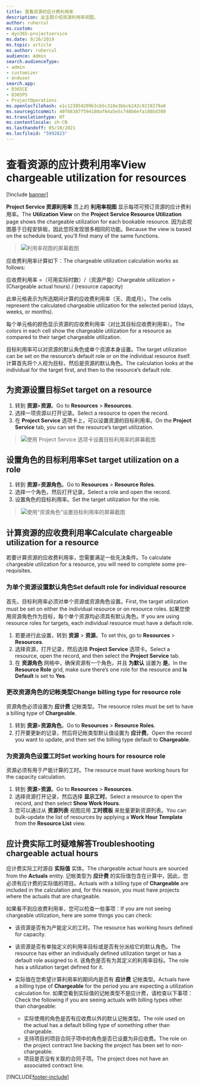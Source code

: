 ```yaml
---
title: 查看资源的应计费利用率
description: 此主题介绍资源利用率视图。
author: ruhercul
ms.custom:
- dyn365-projectservice
ms.date: 9/26/2019
ms.topic: article
ms.author: ruhercul
audience: Admin
search.audienceType:
- admin
- customizer
- enduser
search.app:
- D365CE
- D365PS
- ProjectOperations
ms.openlocfilehash: e1c123854209b3cb5c310e3bbcb242c9219279a8
ms.sourcegitcommit: 40f68387f594180af64a5e5c748b6efa188bd300
ms.translationtype: HT
ms.contentlocale: zh-CN
ms.lasthandoff: 05/10/2021
ms.locfileid: "5992823"
---
```

# <a name="view-chargeable-utilization-for-resources"></a><span data-ttu-id="2a8df-103">查看资源的应计费利用率</span><span class="sxs-lookup"><span data-stu-id="2a8df-103">View chargeable utilization for resources</span></span>

[!include [banner](../includes/psa-now-project-operations.md)]
 
<span data-ttu-id="2a8df-104">**Project Service 资源利用率** 页上的 **利用率视图** 显示每项可预订资源的应计费利用率。</span><span class="sxs-lookup"><span data-stu-id="2a8df-104">The **Utilization View** on the **Project Service Resource Utilization** page shows the chargeable utilization for each bookable resource.</span></span> <span data-ttu-id="2a8df-105">因为此视图基于日程安排板，因此您将发现很多相同的功能。</span><span class="sxs-lookup"><span data-stu-id="2a8df-105">Because the view is based on the schedule board, you’ll find many of the same functions.</span></span>

> ![利用率视图的屏幕截图](media/FAQ-utilization-1.png)
 

<span data-ttu-id="2a8df-107">应收费利用率计算如下：</span><span class="sxs-lookup"><span data-stu-id="2a8df-107">The chargeable utilization calculation works as follows:</span></span>

   <span data-ttu-id="2a8df-108">应收费利用率 =（可用实际时数）/（资源产能）</span><span class="sxs-lookup"><span data-stu-id="2a8df-108">Chargeable utilization = (Chargeable actual hours) / (resource capacity)</span></span>

<span data-ttu-id="2a8df-109">此单元格表示为所选期间计算的应收费利用率（天、周或月）。</span><span class="sxs-lookup"><span data-stu-id="2a8df-109">The cells represent the calculated chargeable utilization for the selected period (days, weeks, or months).</span></span>

<span data-ttu-id="2a8df-110">每个单元格的颜色显示资源的应收费利用率（对比其目标应收费利用率）。</span><span class="sxs-lookup"><span data-stu-id="2a8df-110">The colors in each cell show the chargeable utilization for a resource as compared to their target chargeable utilization.</span></span> 

<span data-ttu-id="2a8df-111">目标利用率可以对资源的默认角色或单个资源本身设置。</span><span class="sxs-lookup"><span data-stu-id="2a8df-111">The target utilization can be set on the resource’s default role or on the individual resource itself.</span></span> <span data-ttu-id="2a8df-112">计算首先将个人视为目标，然后是资源的默认角色。</span><span class="sxs-lookup"><span data-stu-id="2a8df-112">The calculation looks at the individual for the target first, and then to the resource’s default role.</span></span>

## <a name="set-target-on-a-resource"></a><span data-ttu-id="2a8df-113">为资源设置目标</span><span class="sxs-lookup"><span data-stu-id="2a8df-113">Set target on a resource</span></span>

1. <span data-ttu-id="2a8df-114">转到 **资源**\>**资源**。</span><span class="sxs-lookup"><span data-stu-id="2a8df-114">Go to **Resources** \> **Resources**.</span></span> 
2. <span data-ttu-id="2a8df-115">选择一项资源以打开记录。</span><span class="sxs-lookup"><span data-stu-id="2a8df-115">Select a resource to open the record.</span></span> 
3. <span data-ttu-id="2a8df-116">在 **Project Service** 选项卡上，可以设置资源的目标利用率。</span><span class="sxs-lookup"><span data-stu-id="2a8df-116">On the **Project Service** tab, you can set the resource’s target utilization.</span></span>

> ![使用 Project Service 选项卡设置目标利用率的屏幕截图](media/FAQ-utilization-2.png)
 
## <a name="set-target-utilization-on-a-role"></a><span data-ttu-id="2a8df-118">设置角色的目标利用率</span><span class="sxs-lookup"><span data-stu-id="2a8df-118">Set target utilization on a role</span></span>

1. <span data-ttu-id="2a8df-119">转到 **资源**\>**资源角色**。</span><span class="sxs-lookup"><span data-stu-id="2a8df-119">Go to **Resources** \> **Resource Roles**.</span></span> 
2. <span data-ttu-id="2a8df-120">选择一个角色，然后打开记录。</span><span class="sxs-lookup"><span data-stu-id="2a8df-120">Select a role and open the record.</span></span> 
3. <span data-ttu-id="2a8df-121">设置角色的目标利用率。</span><span class="sxs-lookup"><span data-stu-id="2a8df-121">Set the target utilization for the role.</span></span>

> ![使用“资源角色”设置目标利用率的屏幕截图](media/FAQ-utilization-3.png)
 
## <a name="calculate-chargeable-utilization-for-a-resource"></a><span data-ttu-id="2a8df-123">计算资源的应收费利用率</span><span class="sxs-lookup"><span data-stu-id="2a8df-123">Calculate chargeable utilization for a resource</span></span>

<span data-ttu-id="2a8df-124">若要计算资源的应收费利用率，您需要满足一些先决条件。</span><span class="sxs-lookup"><span data-stu-id="2a8df-124">To calculate chargeable utilization for a resource, you will need to complete some pre-requisites.</span></span> 

### <a name="set-default-role-for-individual-resource"></a><span data-ttu-id="2a8df-125">为单个资源设置默认角色</span><span class="sxs-lookup"><span data-stu-id="2a8df-125">Set default role for individual resource</span></span>

<span data-ttu-id="2a8df-126">首先，目标利用率必须对单个资源或资源角色设置。</span><span class="sxs-lookup"><span data-stu-id="2a8df-126">First, the target utilization must be set on either the individual resource or on resource roles.</span></span> <span data-ttu-id="2a8df-127">如果您使用资源角色作为目标，每个单个资源均必须具有默认角色。</span><span class="sxs-lookup"><span data-stu-id="2a8df-127">If you are using resource roles for targets, each individual resource must have a default role.</span></span> 

1. <span data-ttu-id="2a8df-128">若要进行此设置，转到 **资源** \> **资源**。</span><span class="sxs-lookup"><span data-stu-id="2a8df-128">To set this, go to **Resources** \> **Resources**.</span></span> 
2. <span data-ttu-id="2a8df-129">选择资源，打开记录，然后选择 **Project Service** 选项卡。</span><span class="sxs-lookup"><span data-stu-id="2a8df-129">Select a resource, open the record, and then select the **Project Service** tab.</span></span> 
3. <span data-ttu-id="2a8df-130">在 **资源角色** 网格中，确保资源有一个角色，并且 **为默认** 设置为 **是**。</span><span class="sxs-lookup"><span data-stu-id="2a8df-130">In the **Resource Role** grid, make sure there’s one role for the resource and **Is Default** is set to **Yes**.</span></span>
 
### <a name="change-billing-type-for-resource-role"></a><span data-ttu-id="2a8df-131">更改资源角色的记帐类型</span><span class="sxs-lookup"><span data-stu-id="2a8df-131">Change billing type for resource role</span></span>

<span data-ttu-id="2a8df-132">资源角色必须设置为 **应计费** 记帐类型。</span><span class="sxs-lookup"><span data-stu-id="2a8df-132">The resource roles must be set to have a billing type of **Chargeable**.</span></span> 

1. <span data-ttu-id="2a8df-133">转到 **资源**\>**资源角色**。</span><span class="sxs-lookup"><span data-stu-id="2a8df-133">Go to **Resources** \> **Resource Roles**.</span></span> 
2. <span data-ttu-id="2a8df-134">打开要更新的记录，然后将记帐类型默认值设置为 **应计费**。</span><span class="sxs-lookup"><span data-stu-id="2a8df-134">Open the record you want to update, and then set the billing type default to **Chargeable**.</span></span>

### <a name="set-working-hours-for-resource-role"></a><span data-ttu-id="2a8df-135">为资源角色设置工时</span><span class="sxs-lookup"><span data-stu-id="2a8df-135">Set working hours for resource role</span></span>
 
<span data-ttu-id="2a8df-136">资源必须有用于产能计算的工时。</span><span class="sxs-lookup"><span data-stu-id="2a8df-136">The resource must have working hours for the capacity calculation.</span></span> 

1. <span data-ttu-id="2a8df-137">转到 **资源**\>**资源**。</span><span class="sxs-lookup"><span data-stu-id="2a8df-137">Go to **Resources** \> **Resources**.</span></span> 
2. <span data-ttu-id="2a8df-138">选择资源打开记录，然后选择 **显示工时**。</span><span class="sxs-lookup"><span data-stu-id="2a8df-138">Select a resource to open the record, and then select **Show Work Hours**.</span></span> 
3. <span data-ttu-id="2a8df-139">您可以通过从 **资源列表** 视图应用 **工时模板** 来批量更新资源列表。</span><span class="sxs-lookup"><span data-stu-id="2a8df-139">You can bulk-update the list of resources by applying a **Work Hour Template** from the **Resource List** view.</span></span>

## <a name="troubleshooting-chargeable-actual-hours"></a><span data-ttu-id="2a8df-140">应计费实际工时疑难解答</span><span class="sxs-lookup"><span data-stu-id="2a8df-140">Troubleshooting chargeable actual hours</span></span>

<span data-ttu-id="2a8df-141">应计费实际工时源自 **实际值** 实体。</span><span class="sxs-lookup"><span data-stu-id="2a8df-141">The chargeable actual hours are sourced from the **Actuals** entity.</span></span> <span data-ttu-id="2a8df-142">记帐类型为 **应计费** 的实际值包含在计算中，因此，您必须有应计费的实际值的项目。</span><span class="sxs-lookup"><span data-stu-id="2a8df-142">Actuals with a billing type of **Chargeable** are included in the calculation and, for this reason, you must have projects where the actuals that are chargeable.</span></span>

<span data-ttu-id="2a8df-143">如果看不到应收费利用率，您可以检查一些事项：</span><span class="sxs-lookup"><span data-stu-id="2a8df-143">If you are not seeing chargeable utilization, here are some things you can check:</span></span>

- <span data-ttu-id="2a8df-144">该资源是否有为产能定义的工时。</span><span class="sxs-lookup"><span data-stu-id="2a8df-144">The resource has working hours defined for capacity.</span></span>
- <span data-ttu-id="2a8df-145">该资源是否有单独定义的利用率目标或是否有分派给它的默认角色。</span><span class="sxs-lookup"><span data-stu-id="2a8df-145">The resource has either an individually defined utilization target or has a default role assigned to it.</span></span> <span data-ttu-id="2a8df-146">该角色是否有为其定义的利用率目标。</span><span class="sxs-lookup"><span data-stu-id="2a8df-146">The role has a utilization target defined for it.</span></span>
- <span data-ttu-id="2a8df-147">实际值在您希望计算利用率的期间内是否有 **应计费** 记帐类型。</span><span class="sxs-lookup"><span data-stu-id="2a8df-147">Actuals have a billing type of **Chargeable** for the period you are expecting a utilization calculation for.</span></span> <span data-ttu-id="2a8df-148">如果您看到实际值的记帐类型不是应计费，请检查以下事项：</span><span class="sxs-lookup"><span data-stu-id="2a8df-148">Check the following if you are seeing actuals with billing types other than chargeable:</span></span>

  - <span data-ttu-id="2a8df-149">实际使用的角色是否有应收费以外的默认记帐类型。</span><span class="sxs-lookup"><span data-stu-id="2a8df-149">The role used on the actual has a default billing type of something other than chargeable.</span></span>
  - <span data-ttu-id="2a8df-150">支持项目的项目合同子项中的角色是否已设置为非应收费。</span><span class="sxs-lookup"><span data-stu-id="2a8df-150">The role on the project contract line backing the project has been set to non-chargeable.</span></span>
  - <span data-ttu-id="2a8df-151">项目是否没有关联的合同子项。</span><span class="sxs-lookup"><span data-stu-id="2a8df-151">The project does not have an associated contract line.</span></span>



[!INCLUDE[footer-include](../includes/footer-banner.md)]